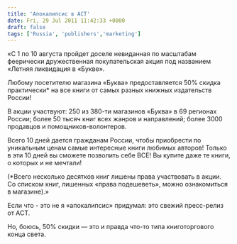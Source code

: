 ```yaml
---
title: 'Апокалипсис в АСТ'
date: Fri, 29 Jul 2011 11:42:33 +0000
draft: false
tags: ['Russia', 'publishers','marketing']
---
```


«С 1 по 10 августа пройдет доселе невиданная по масштабам феерически дружественная покупательская акция под названием «Летняя ликвидация в «Букве».

Любому посетителю магазина «Буква» предоставляется 50% скидка практически\* на все книги от самых разных книжных издательств России!

В акции участвуют: 250 из 380-ти магазинов «Буква» в 69 регионах России; более 50 тысяч книг всех жанров и направлений; более 3000 продавцов и помощников-волонтеров.

Всего 10 дней дается гражданам России, чтобы приобрести по уникальным ценам самые интересные книги любимых авторов! Только в эти 10 дней вы сможете позволить себе ВСЕ! Вы купите даже те книги, о которых и не мечтали!

(\*Всего несколько десятков книг лишены права участвовать в акции. Со списком книг, лишенных «права подешеветь», можно ознакомиться в магазине).»

Если что - это не я «апокалипсис» придумал: это свежий пресс-релиз от АСТ. 

Но, боюсь, 50% скидки — это и правда что-то типа книготоргового конца света.